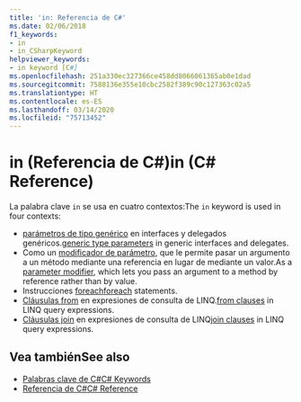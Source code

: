 ```yaml
---
title: 'in: Referencia de C#'
ms.date: 02/06/2018
f1_keywords:
- in
- in_CSharpKeyword
helpviewer_keywords:
- in keyword [C#]
ms.openlocfilehash: 251a330ec327366ce458dd8066061365ab0e1dad
ms.sourcegitcommit: 7588136e355e10cbc2582f389c90c127363c02a5
ms.translationtype: HT
ms.contentlocale: es-ES
ms.lasthandoff: 03/14/2020
ms.locfileid: "75713452"
---
```

# <a name="in-c-reference"></a><span data-ttu-id="e4437-102">in (Referencia de C#)</span><span class="sxs-lookup"><span data-stu-id="e4437-102">in (C# Reference)</span></span>

<span data-ttu-id="e4437-103">La palabra clave `in` se usa en cuatro contextos:</span><span class="sxs-lookup"><span data-stu-id="e4437-103">The `in` keyword is used in four contexts:</span></span>  
  
- <span data-ttu-id="e4437-104">[parámetros de tipo genérico](in-generic-modifier.md) en interfaces y delegados genéricos.</span><span class="sxs-lookup"><span data-stu-id="e4437-104">[generic type parameters](in-generic-modifier.md) in generic interfaces and delegates.</span></span>
- <span data-ttu-id="e4437-105">Como un [modificador de parámetro](in-parameter-modifier.md), que le permite pasar un argumento a un método mediante una referencia en lugar de mediante un valor.</span><span class="sxs-lookup"><span data-stu-id="e4437-105">As a [parameter modifier](in-parameter-modifier.md), which lets you pass an argument to a method by reference rather than by value.</span></span>
- <span data-ttu-id="e4437-106">Instrucciones [foreach](foreach-in.md)</span><span class="sxs-lookup"><span data-stu-id="e4437-106">[foreach](foreach-in.md) statements.</span></span>
- <span data-ttu-id="e4437-107">[Cláusulas from](from-clause.md) en expresiones de consulta de LINQ.</span><span class="sxs-lookup"><span data-stu-id="e4437-107">[from clauses](from-clause.md) in LINQ query expressions.</span></span>
- <span data-ttu-id="e4437-108">[Cláusulas join](join-clause.md) en expresiones de consulta de LINQ</span><span class="sxs-lookup"><span data-stu-id="e4437-108">[join clauses](join-clause.md) in LINQ query expressions.</span></span>
  
## <a name="see-also"></a><span data-ttu-id="e4437-109">Vea también</span><span class="sxs-lookup"><span data-stu-id="e4437-109">See also</span></span>

- [<span data-ttu-id="e4437-110">Palabras clave de C#</span><span class="sxs-lookup"><span data-stu-id="e4437-110">C# Keywords</span></span>](index.md)
- [<span data-ttu-id="e4437-111">Referencia de C#</span><span class="sxs-lookup"><span data-stu-id="e4437-111">C# Reference</span></span>](../index.md)

